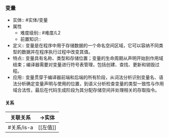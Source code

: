 ###  变量 
- 实体:: #实体/变量 
- 属性
	- 难度级别:: #难度/L2 
	- 前置知识::
- 定义:: 变量是在程序中用于存储数据的一个命名空间区域，它可以容纳不同类型的数据并在程序执行过程中改变其值。
- 特点:: 变量具有名称、类型和存储位置；变量的生命周期从声明开始到作用域结束；编译器需要对变量进行符号表管理，包括创建、查找、更新和销毁过程。
- 应用:: 变量贯穿于编译器前端和后端的所有阶段，从词法分析识别变量名、语法分析确定变量声明与使用的位置，到语义分析检查变量的类型一致性与作用域合法性，最后在代码生成阶段为其分配存储空间并处理相关的存取指令。
#### 关系
| 关联关系 | ->实体 |
| ---- | ---- |
| #关系/is-a  | [[左值]] |
